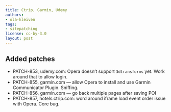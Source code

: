 ```yaml
---
title: Ctrip, Garmin, Udemy
authors:
- ola-kleiven
tags:
- sitepatching
license: cc-by-3.0
layout: post
---
```


## Added patches

- PATCH-853, udemy.com: Opera doesn’t support `3dtransforms` yet. Work around that to allow login.
- PATCH-855, garmin.com — allow Opera to install and use Garmin Communicator Plugin. Sniffing.
- PATCH-856, garmin.com — go back multiple pages after saving POI
- PATCH-857, hotels.ctrip.com: word around iframe load event order issue with Opera. Core bug.
